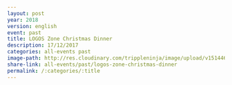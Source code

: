 ```yaml
---
layout: post
year: 2018
version: english
event: past
title: LOGOS Zone Christmas Dinner
description: 17/12/2017
categories: all-events past
image-path: http://res.cloudinary.com/trippleninja/image/upload/v1514464329/Logos%20Zone%20Christmas%20Dinner%2017/LogosDinner10.jpg
share-link: all-events/past/logos-zone-christmas-dinner
permalink: /:categories/:title
---
```

